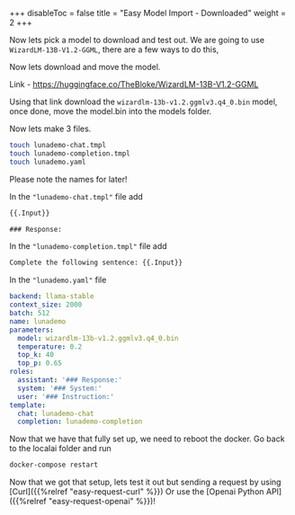 
+++
disableToc = false
title = "Easy Model Import - Downloaded"
weight = 2
+++

Now lets pick a model to download and test out. We are going to use `WizardLM-13B-V1.2-GGML`, there are a few ways to do this, 

Now lets download and move the model.

Link - https://huggingface.co/TheBloke/WizardLM-13B-V1.2-GGML

Using that link download the `wizardlm-13b-v1.2.ggmlv3.q4_0.bin` model, once done, move the model.bin into the models folder.

Now lets make 3 files.

```bash
touch lunademo-chat.tmpl
touch lunademo-completion.tmpl
touch lunademo.yaml
```

Please note the names for later!

In the `"lunademo-chat.tmpl"` file add

```txt
{{.Input}}

### Response:
```

In the `"lunademo-completion.tmpl"` file add

```txt
Complete the following sentence: {{.Input}}
```


In the `"lunademo.yaml"` file

```yaml
backend: llama-stable
context_size: 2000
batch: 512
name: lunademo
parameters:
  model: wizardlm-13b-v1.2.ggmlv3.q4_0.bin
  temperature: 0.2
  top_k: 40
  top_p: 0.65
roles:
  assistant: '### Response:'
  system: '### System:'
  user: '### Instruction:'
template:
  chat: lunademo-chat
  completion: lunademo-completion
```

Now that we have that fully set up, we need to reboot the docker. Go back to the localai folder and run

```bash
docker-compose restart
```

Now that we got that setup, lets test it out but sending a request by using [Curl]({{%relref "easy-request-curl" %}}) Or use the [Openai Python API]({{%relref "easy-request-openai" %}})! 
